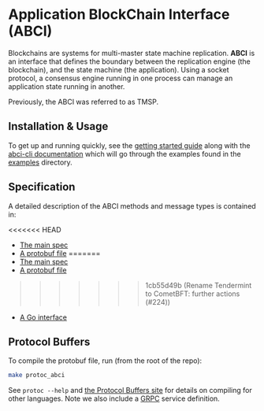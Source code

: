 # Application BlockChain Interface (ABCI)

Blockchains are systems for multi-master state machine replication.
**ABCI** is an interface that defines the boundary between the replication engine (the blockchain),
and the state machine (the application).
Using a socket protocol, a consensus engine running in one process
can manage an application state running in another.

Previously, the ABCI was referred to as TMSP.



## Installation & Usage

To get up and running quickly, see the [getting started guide](../docs/app-dev/getting-started.md) along with the [abci-cli documentation](../docs/app-dev/abci-cli.md) which will go through the examples found in the [examples](./example/) directory.

## Specification

A detailed description of the ABCI methods and message types is contained in:

<<<<<<< HEAD
- [The main spec](https://github.com/tendermint/tendermint/blob/v0.34.x/spec/abci/abci.md)
- [A protobuf file](./types/types.proto)
=======
- [The main spec](https://github.com/cometbft/cometbft/blob/main/spec/abci/README.md)
- [A protobuf file](../proto/tendermint/types/types.proto)
>>>>>>> 1cb55d49b (Rename Tendermint to CometBFT: further actions (#224))
- [A Go interface](./types/application.go)

## Protocol Buffers

To compile the protobuf file, run (from the root of the repo):

```sh
make protoc_abci
```

See `protoc --help` and [the Protocol Buffers site](https://developers.google.com/protocol-buffers)
for details on compiling for other languages. Note we also include a [GRPC](https://www.grpc.io/docs)
service definition.
